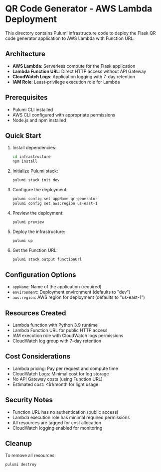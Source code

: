 # QR Code Generator - AWS Lambda Deployment

This directory contains Pulumi infrastructure code to deploy the Flask QR code generator application to AWS Lambda with Function URL.

## Architecture

- **AWS Lambda**: Serverless compute for the Flask application
- **Lambda Function URL**: Direct HTTP access without API Gateway
- **CloudWatch Logs**: Application logging with 7-day retention
- **IAM Role**: Least-privilege execution role for Lambda

## Prerequisites

- Pulumi CLI installed
- AWS CLI configured with appropriate permissions
- Node.js and npm installed

## Quick Start

1. Install dependencies:
   ```bash
   cd infrastructure
   npm install
   ```

2. Initialize Pulumi stack:
   ```bash
   pulumi stack init dev
   ```

3. Configure the deployment:
   ```bash
   pulumi config set appName qr-generator
   pulumi config set aws:region us-east-1
   ```

4. Preview the deployment:
   ```bash
   pulumi preview
   ```

5. Deploy the infrastructure:
   ```bash
   pulumi up
   ```

6. Get the Function URL:
   ```bash
   pulumi stack output functionUrl
   ```

## Configuration Options

- `appName`: Name of the application (required)
- `environment`: Deployment environment (defaults to "dev")
- `aws:region`: AWS region for deployment (defaults to "us-east-1")

## Resources Created

- Lambda function with Python 3.9 runtime
- Lambda Function URL for public HTTP access
- IAM execution role with CloudWatch logs permissions
- CloudWatch log group with 7-day retention

## Cost Considerations

- Lambda pricing: Pay per request and compute time
- CloudWatch Logs: Minimal cost for log storage
- No API Gateway costs (using Function URL)
- Estimated cost: <$1/month for light usage

## Security Notes

- Function URL has no authentication (public access)
- Lambda execution role has minimal required permissions
- All resources are tagged for cost allocation
- CloudWatch logging enabled for monitoring

## Cleanup

To remove all resources:
```bash
pulumi destroy
```
